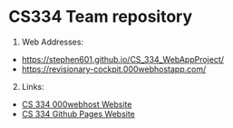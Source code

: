 # CS334 Team repository
1. Web Addresses:
  * https://stephen601.github.io/CS_334_WebAppProject/
  * https://revisionary-cockpit.000webhostapp.com/

2. Links: 
  * [CS 334 000webhost Website](https://revisionary-cockpit.000webhostapp.com)
  * [CS 334 Github Pages Website](https://stephen601.github.io/CS_334_WebAppProject/)
